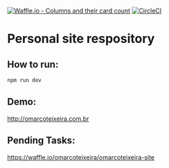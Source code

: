 [![Waffle.io - Columns and their card count](https://badge.waffle.io/omarcoteixeira/omarcoteixeira-site.svg?columns=all)](https://waffle.io/omarcoteixeira/omarcoteixeira-site)
[![CircleCI](https://circleci.com/gh/omarcoteixeira/omarcoteixeira-site.svg?style=svg)](https://circleci.com/gh/omarcoteixeira/omarcoteixeira-site)
# Personal site respository
## How to run:
```bash
npm run dev
```
## Demo:
http://omarcoteixeira.com.br

## Pending Tasks:
https://waffle.io/omarcoteixeira/omarcoteixeira-site
